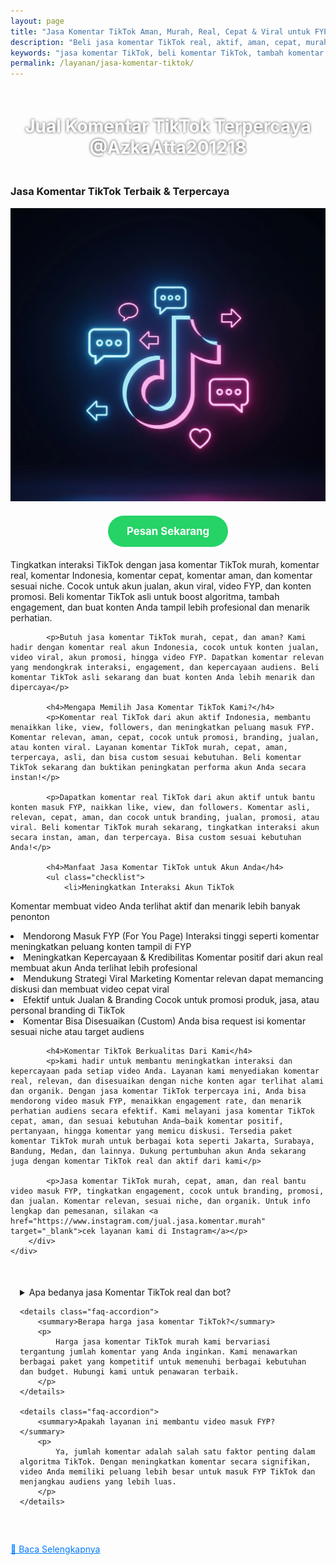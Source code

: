```yaml
---
layout: page
title: "Jasa Komentar TikTok Aman, Murah, Real, Cepat & Viral untuk FYP IndonesiaJasa Komentar TikTok Aman, Murah, Real, Cepat & Viral untuk FYP Indonesia"
description: "Beli jasa komentar TikTok real, aktif, aman, cepat, murah & viral. Cocok untuk naikkan interaksi, tambah trust, dan bantu video masuk FYP Indonesia!"
keywords: "jasa komentar TikTok, beli komentar TikTok, tambah komentar TikTok, jual komentar TikTok, komentar TikTok aktif, komentar TikTok real, komentar TikTok Indonesia, komentar TikTok aman, komentar TikTok murah, komentar TikTok cepat, komentar TikTok viral, komentar FYP TikTok, jasa komentar akun TikTok, jasa komentar manual TikTok, jasa komentar organik TikTok, jasa komentar terpercaya TikTok, komentar TikTok berkualitas, komentar asli TikTok, komentar buatan manusia TikTok, jasa komentar otomatis TikTok, komentar video TikTok, jasa komentar FYP, jasa komentar akun viral, komentar TikTok Indonesia aktif, jasa komentar akun asli TikTok, jasa komentar TikTok bergaransi, jasa komentar TikTok terbaik, jasa komentar TikTok no password, jasa komentar TikTok interaktif, jasa komentar TikTok personal, jasa komentar TikTok profesional, jasa komentar TikTok lokal Indonesia, jasa komentar TikTok cepat masuk, jasa komentar TikTok respon tinggi"
permalink: /layanan/jasa-komentar-tiktok/
---
```


<script type="application/ld+json">
{
  "@context": "https://schema.org",
  "@graph": [
    {
      "@type": "WebSite",
      "@id": "https://auradigital.id/#website",
      "url": "https://auradigital.id/",
      "name": "auradigital.id"
    },
    {
      "@type": "WebPage",
      "@id": "https://auradigital.id/layanan/jasa-komentar-tiktok/#webpage",
      "url": "https://auradigital.id/layanan/jasa-komentar-tiktok/",
      "name": "Jasa Komentar TikTok Aktif Indonesia - Aman & Cepat",
      "isPartOf": {
        "@id": "https://auradigital.id/#website"
      },
      "breadcrumb": {
        "@id": "https://auradigital.id/layanan/jasa-komentar-tiktok/#breadcrumb"
      },
      "description": "Jasa komentar TikTok aktif, real, aman, murah, cepat dan viral. Tambah komentar FYP TikTok berkualitas untuk tingkatkan interaksi, views & jangkauan akun!"
    },
    {
      "@type": "Service",
      "name": "Jasa Komentar TikTok",
      "serviceType": "Social Media Engagement",
      "provider": {
        "@type": "WebSite",
        "name": "auradigital.id",
        "url": "https://auradigital.id/"
      },
      "areaServed": {
        "@type": "Country",
        "name": "Indonesia"
      },
      "description": "Jual jasa komentar TikTok berkualitas, real Indonesia. Komentar aktif FYP, cepat masuk, aman & cocok untuk tingkatkan engagement dan viralitas akun TikTok Anda"
    },
    {
  "@type": "Product",
  "name": "Komentar TikTok Aktif",
  "image": "https://raw.githubusercontent.com/AzkaAtta/azkaatta.github.io/main/image/jasa-komentar-tiktok.webp",
  "description": "Beli komentar TikTok real, aman, cepat dan murah. Jasa komentar FYP TikTok, komentar organik Indonesia, interaktif, viral & tanpa password!",
  "brand": {
    "@type": "Brand",
    "name": "auradigital.id"
  },
  "offers": {
    "@type": "Offer",
    "priceCurrency": "IDR",
    "price": "3000",
    "availability": "https://schema.org/InStock",
    "url": "https://auradigital.id/layanan/jasa-komentar-tiktok/"
  }
},

    {
      "@type": "BreadcrumbList",
      "@id": "https://auradigital.id/layanan/jasa-komentar-tiktok/#breadcrumb",
      "itemListElement": [
        {
          "@type": "ListItem",
          "position": 1,
          "name": "Home",
          "item": "https://auradigital.id/"
        },
        {
          "@type": "ListItem",
          "position": 2,
          "name": "Layanan",
          "item": "https://auradigital.id/layanan/"
        },
        {
          "@type": "ListItem",
          "position": 3,
          "name": "Jasa Like TikTok",
          "item": "https://auradigital.id/layanan/jasa-komentar-tiktok/"
        }
      ]
    },
    {
      "@type": "FAQPage",
      "mainEntity": [
        {
          "@type": "Question",
          "name": "Apakah Komentar TikTok dari layanan ini real?",
          "acceptedAnswer": {
            "@type": "Answer",
            "text": "Ya, layanan kami menyediakan komentar TikTok aktif dari pengguna Indonesia yang real dan aman."
          }
        },
        {
          "@type": "Question",
          "name": "Berapa lama proses penambahan komentar?",
          "acceptedAnswer": {
            "@type": "Answer",
            "text": "Proses penambahan komentar biasanya berlangsung dalam 1-10 menit setelah pembayaran berhasil."
          }
        }
      ]
    }
  ]
}
</script>


<h1 style="text-align: center; color: #fff; text-shadow: 0 0 4px rgba(0,0,0,0.7); padding: 20px 15px;">
    Jual Komentar TikTok Terpercaya @AzkaAtta201218
</h1>

<div class="jasa-komentar-tiktok-container">
    <div class="service-card" id="jasa-komentar-tiktok-card" onclick="toggleService(this)">
        <h3>Jasa Komentar TikTok Terbaik & Terpercaya</h3>
        <img src="/image/jasa-komentar-tiktok.webp" alt="Jasa Komentar TikTok" style="max-width:100%; height:auto;" loading="lazy">
        <a href="https://wa.me/62895402343693?text=Halo,%20saya%20tertarik%20dengan%20Jasa%20Komentar%20TikTok.%20Bisa%20info%20lebih%20lanjut?" target="_blank" class="whatsapp-button" style="display: block; width: fit-content; margin: 20px auto; padding: 15px 30px; background-color: #25D366; color: white; text-align: center; text-decoration: none; border-radius: 50px; font-size: 1.2em; font-weight: bold; transition: background-color 0.3s ease;">
            Pesan Sekarang
        </a>
        <div class="service-description">
            <p>Tingkatkan interaksi TikTok dengan jasa komentar TikTok murah, komentar real, komentar Indonesia, komentar cepat, komentar aman, dan komentar sesuai niche. Cocok untuk akun jualan, akun viral, video FYP, dan konten promosi. Beli komentar TikTok asli untuk boost algoritma, tambah engagement, dan buat konten Anda tampil lebih profesional dan menarik perhatian.</p>

            <p>Butuh jasa komentar TikTok murah, cepat, dan aman? Kami hadir dengan komentar real akun Indonesia, cocok untuk konten jualan, video viral, akun promosi, hingga video FYP. Dapatkan komentar relevan yang mendongkrak interaksi, engagement, dan kepercayaan audiens. Beli komentar TikTok asli sekarang dan buat konten Anda lebih menarik dan dipercaya</p>

            <h4>Mengapa Memilih Jasa Komentar TikTok Kami?</h4>
            <p>Komentar real TikTok dari akun aktif Indonesia, membantu menaikkan like, view, followers, dan meningkatkan peluang masuk FYP. Komentar relevan, aman, cepat, cocok untuk promosi, branding, jualan, atau konten viral. Layanan komentar TikTok murah, cepat, aman, terpercaya, asli, dan bisa custom sesuai kebutuhan. Beli komentar TikTok sekarang dan buktikan peningkatan performa akun Anda secara instan!</p>

            <p>Dapatkan komentar real TikTok dari akun aktif untuk bantu konten masuk FYP, naikkan like, view, dan followers. Komentar asli, relevan, cepat, aman, dan cocok untuk branding, jualan, promosi, atau viral. Beli komentar TikTok murah sekarang, tingkatkan interaksi akun secara instan, aman, dan terpercaya. Bisa custom sesuai kebutuhan Anda!</p>

            <h4>Manfaat Jasa Komentar TikTok untuk Akun Anda</h4>
            <ul class="checklist">
                <li>Meningkatkan Interaksi Akun TikTok
Komentar membuat video Anda terlihat aktif dan menarik lebih banyak penonton</li>
                <li>Mendorong Masuk FYP (For You Page)
Interaksi tinggi seperti komentar meningkatkan peluang konten tampil di FYP</li>
                <li>Meningkatkan Kepercayaan & Kredibilitas
Komentar positif dari akun real membuat akun Anda terlihat lebih profesional</li>
                <li>Mendukung Strategi Viral Marketing
Komentar relevan dapat memancing diskusi dan membuat video cepat viral</li>
                <li>Efektif untuk Jualan & Branding
Cocok untuk promosi produk, jasa, atau personal branding di TikTok</li>
                <li>Komentar Bisa Disesuaikan (Custom)
Anda bisa request isi komentar sesuai niche atau target audiens</li>
            </ul>

            <h4>Komentar TikTok Berkualitas Dari Kami</h4>
            <p>kami hadir untuk membantu meningkatkan interaksi dan kepercayaan pada setiap video Anda. Layanan kami menyediakan komentar real, relevan, dan disesuaikan dengan niche konten agar terlihat alami dan organik. Dengan jasa komentar TikTok terpercaya ini, Anda bisa mendorong video masuk FYP, menaikkan engagement rate, dan menarik perhatian audiens secara efektif. Kami melayani jasa komentar TikTok cepat, aman, dan sesuai kebutuhan Anda—baik komentar positif, pertanyaan, hingga komentar yang memicu diskusi. Tersedia paket komentar TikTok murah untuk berbagai kota seperti Jakarta, Surabaya, Bandung, Medan, dan lainnya. Dukung pertumbuhan akun Anda sekarang juga dengan komentar TikTok real dan aktif dari kami</p>

            <p>Jasa komentar TikTok murah, cepat, aman, dan real bantu video masuk FYP, tingkatkan engagement, cocok untuk branding, promosi, dan jualan. Komentar relevan, sesuai niche, dan organik. Untuk info lengkap dan pemesanan, silakan <a href="https://www.instagram.com/jual.jasa.komentar.murah" target="_blank">cek layanan kami di Instagram</a></p>
        </div>
    </div>
</div>

<div style="max-width: 800px; margin: 50px auto; padding: 0 15px;">
    <details class="faq-accordion">
        <summary>Apa bedanya jasa Komentar TikTok real dan bot?</summary>
        <p>
            Jasa Komentar TikTok real menggunakan akun asli dan aktif, yang memberikan interaksi organik dan lebih aman untuk akun Anda. Sementara komentar bot berasal dari akun palsu yang bisa berisiko banned. Kami hanya menyediakan komentar real.
        </p>
    </details>

    <details class="faq-accordion">
        <summary>Berapa harga jasa komentar TikTok?</summary>
        <p>
            Harga jasa komentar TikTok murah kami bervariasi tergantung jumlah komentar yang Anda inginkan. Kami menawarkan berbagai paket yang kompetitif untuk memenuhi berbagai kebutuhan dan budget. Hubungi kami untuk penawaran terbaik.
        </p>
    </details>

    <details class="faq-accordion">
        <summary>Apakah layanan ini membantu video masuk FYP?</summary>
        <p>
            Ya, jumlah komentar adalah salah satu faktor penting dalam algoritma TikTok. Dengan meningkatkan komentar secara signifikan, video Anda memiliki peluang lebih besar untuk masuk FYP TikTok dan menjangkau audiens yang lebih luas.
        </p>
    </details>
</div>

<style>
  .hidden-content { display: none; margin-top: 10px; }
  .toggle-btn { cursor: pointer; color: #007bff; text-decoration: underline; margin-top: 10px; display: inline-block; }
</style>

<div class="toggle-btn" onclick="toggleHidden()">📌 Baca Selengkapnya</div>
<div id="hiddenContent" class="hidden-content">
  <ul>
    <li>Gunakan jasa komentar TikTok kami untuk menaikkan interaksi video secara cepat dan stabil dengan akun real Indonesia.</li>
    <ul>
  <li>Beli komentar TikTok terpercaya dari akun real Indonesia untuk meningkatkan interaksi secara alami.</li>
  <li>Jasa komentar TikTok cocok untuk konten viral, campaign, dan video promosi agar lebih ramai dan menarik.</li>
  <li>Tambah komentar TikTok custom sesuai niche, mulai dari edukasi, hiburan, bisnis, fashion, hingga kuliner.</li>
  <li>Butuh komentar TikTok positif? Kami sediakan komentar yang relevan dan membangun kepercayaan audiens.</li>
  <li>Jasa komentar TikTok murah, aman, tanpa password, cukup kirim link dan jumlah komentar sesuai kebutuhan Anda.</li>
  <li>Komentar TikTok real dari pengguna aktif bantu naikkan engagement dan potensi masuk FYP.</li>
  <li>Gunakan jasa komentar TikTok kami untuk akun pribadi, brand, UMKM, online shop, atau kreator pemula.</li>
  <li>Komentar TikTok aktif menambah nilai sosial dan membuat konten Anda tampak lebih kredibel di mata penonton.</li>
  <li>Beli komentar TikTok instan, proses cepat, dan bisa repeat order kapan saja sesuai kebutuhan promosi Anda.</li>
  <li>Jasa komentar TikTok cocok untuk meningkatkan diskusi di video, memancing komentar organik dari pengguna lain.</li>
  <li>Tambah komentar TikTok setiap hari untuk jaga momentum viral dan terus bangun komunitas aktif di akun Anda.</li>
  <li>Layanan komentar TikTok berkualitas tinggi, support komentar dalam bahasa Indonesia dan sesuai target pasar.</li>
  <li>Jual komentar TikTok aman dan support berbagai jenis konten—edukasi, lucu, motivasi, atau bisnis online.</li>
  <li>Gunakan jasa kami jika Anda cari komentar TikTok custom sesuai brief untuk campaign atau promosi tertentu.</li>
  <li>Komentar TikTok dari akun real bantu branding dan meningkatkan peluang kolaborasi serta endorse.</li>
  <li>Jasa tambah komentar TikTok dengan sistem otomatis dan support CS yang fast response.</li>
  <li>Ingin komentar TikTok yang bisa bantu SEO video Anda? Pakai jasa kami sekarang!</li>
  <li>Layanan komentar TikTok bisa bantu validasi konten jualan Anda, seperti review produk atau testimoni singkat.</li>
  <li>Komentar TikTok dari akun Indonesia bantu konten Anda lebih relevan dengan audiens lokal dan target market.</li>
  <li>Cari jasa komentar TikTok terbaik? Kami hadir dengan layanan terlengkap dan harga terjangkau.</li>
</ul>
</div>

<script>
  function toggleHidden() {
    var content = document.getElementById("hiddenContent");
    var button = document.querySelector(".toggle-btn");
    if (content.style.display === "none") {
      content.style.display = "block";
      button.textContent = "📌 Tutup Selengkapnya";
    } else {
      content.style.display = "none";
      button.textContent = "📌 Baca Selengkapnya";
    }
  }
</script>
